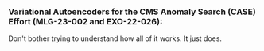 ### Variational Autoencoders for the CMS Anomaly Search (CASE) Effort (MLG-23-002 and EXO-22-026): 

Don't bother trying to understand how all of it works. It just does. 



